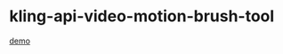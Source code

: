 # kling-api-video-motion-brush-tool
[demo](https://huggingface.co/spaces/PiAPI/kling-api-video-motion-brush-tool)
